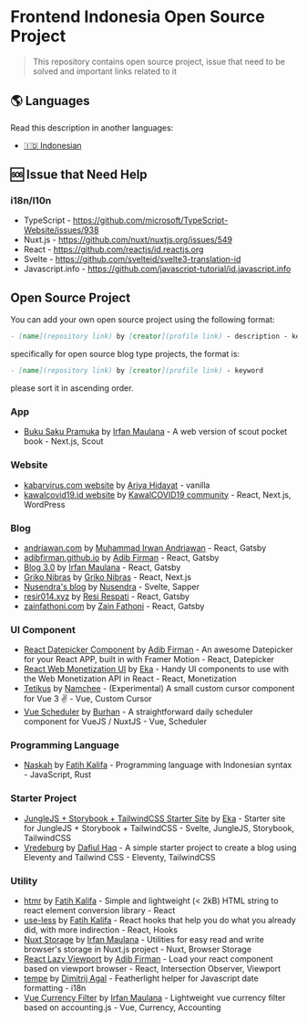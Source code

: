 # Frontend Indonesia Open Source Project

> This repository contains open source project, issue that need to be solved and important links related to it

## 🌎 Languages

Read this description in another languages:

- [🇮🇩 Indonesian](./README-ID.md)

## 🆘 Issue that Need Help

### i18n/l10n

- TypeScript - https://github.com/microsoft/TypeScript-Website/issues/938
- Nuxt.js - https://github.com/nuxt/nuxtjs.org/issues/549
- React - https://github.com/reactjs/id.reactjs.org
- Svelte - https://github.com/svelteid/svelte3-translation-id
- Javascript.info - https://github.com/javascript-tutorial/id.javascript.info

## Open Source Project

You can add your own open source project using the following format:

```markdown
- [name](repository link) by [creator](profile link) - description - keyword
```

specifically for open source blog type projects, the format is:

```markdown
- [name](repository link) by [creator](profile link) - keyword
```

please sort it in ascending order.

### App

- [Buku Saku Pramuka](https://github.com/mazipan/buku-saku-pramuka) by [Irfan Maulana](https://github.com/mazipan) - A web version of scout pocket book - Next.js, Scout

### Website

- [kabarvirus.com website](https://github.com/ariya/kabarvirus) by [Ariya Hidayat](https://github.com/ariya) - vanilla
- [kawalcovid19.id website](https://gitlab.com/kawalcovid19/website/kawalcovid19.id/) by [KawalCOVID19 community](https://gitlab.com/kawalcovid19) - React, Next.js, WordPress

### Blog

- [andriawan.com](https://github.com/andriawan/andriawan.com) by [Muhammad Irwan Andriawan](https://github.com/andriawan) - React, Gatsby
- [adibfirman.github.io](https://github.com/adibfirman/adibfirman.github.io) by [Adib Firman](https://github.com/adibfirman) - React, Gatsby
- [Blog 3.0](https://github.com/mazipan/blog-3.0) by [Irfan Maulana](https://github.com/mazipan) - React, Gatsby
- [Griko Nibras](https://github.com/grikomsn/griko.id) by [Griko Nibras](https://github.com/grikomsn) - React, Next.js
- [Nusendra's blog](https://github.com/nusendra/blog) by [Nusendra](https://github.com/nusendra) - Svelte, Sapper
- [resir014.xyz](https://github.com/resir014/resir014.xyz) by [Resi Respati](https://github.com/resir014) - React, Gatsby
- [zainfathoni.com](https://github.com/zainfathoni/www.zainfathoni.com) by [Zain Fathoni](https://github.com/zainfathoni) - React, Gatsby

### UI Component

- [React Datepicker Component](https://github.com/adibfirman/react-datepicker) by [Adib Firman](https://github.com/adibfirman) - An awesome Datepicker for your React APP, built in with Framer Motion - React, Datepicker
- [React Web Monetization UI](https://github.com/ekafyi/react-web-monetization-ui) by [Eka](https://github.com/ekafyi) - Handy UI components to use with the Web Monetization API in React - React, Monetization
- [Tetikus](https://github.com/Namchee/tetikus) by [Namchee](https://github.com/Namchee) - (Experimental) A small custom cursor component for Vue 3 ✌️ - Vue, Custom Cursor
- [Vue Scheduler](https://github.com/burhanahmeed/vue-daily-schedule) by [Burhan](https://github.com/burhanahmeed) - A straightforward daily scheduler component for VueJS / NuxtJS - Vue, Scheduler

### Programming Language

- [Naskah](https://github.com/pveyes/naskah) by [Fatih Kalifa](https://github.com/pveyes) - Programming language with Indonesian syntax - JavaScript, Rust

### Starter Project

- [JungleJS + Storybook + TailwindCSS Starter Site](https://github.com/ekafyi/junglejs-storybook-tailwind) by [Eka](https://github.com/ekafyi) - Starter site for JungleJS + Storybook + TailwindCSS - Svelte, JungleJS, Storybook, TailwindCSS
- [Vredeburg](https://github.com/dafiulh/vredeburg) by [Dafiul Haq](https://github.com/dafiulh) - A simple starter project to create a blog using Eleventy and Tailwind CSS - Eleventy, TailwindCSS

### Utility

- [htmr](https://github.com/pveyes/htmr) by [Fatih Kalifa](https://github.com/pveyes/htmr) - Simple and lightweight (< 2kB) HTML string to react element conversion library - React
- [use-less](https://github.com/pveyes/use-less) by [Fatih Kalifa](https://github.com/pveyes) - React hooks that help you do what you already did, with more indirection - React, Hooks
- [Nuxt Storage](https://github.com/mazipan/nuxt-storage) by [Irfan Maulana](https://github.com/mazipan) - Utilities for easy read and write browser's storage in Nuxt.js project - Nuxt, Browser Storage
- [React Lazy Viewport](https://github.com/adibfirman/react-lazy-viewport) by [Adib Firman](https://github.com/adibfirman) - Load your react component based on viewport browser - React, Intersection Observer, Viewport
- [tempe](https://github.com/masbagal/tempe) by [Dimitrij Agal](https://github.com/masbagal) - Featherlight helper for Javascript date formatting - i18n
- [Vue Currency Filter](https://github.com/mazipan/vue-currency-filter) by [Irfan Maulana](https://github.com/mazipan) - Lightweight vue currency filter based on accounting.js - Vue, Currency, Accounting
